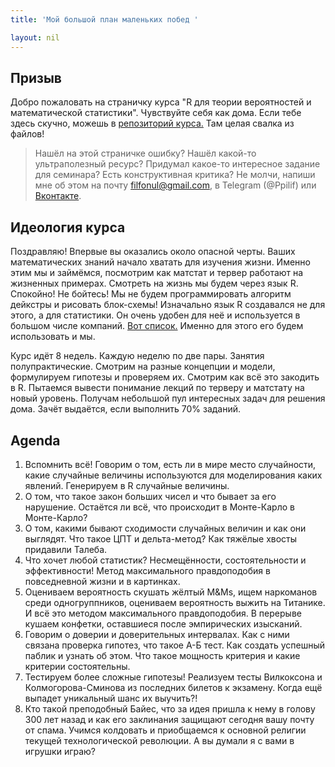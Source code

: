 ```yaml
---
title: 'Мой большой план маленьких побед '

layout: nil
---
```


## Призыв

Добро пожаловать на страничку курса "R для теории вероятностей и математической статистики". Чувствуйте себя как дома. Если тебе здесь скучно, можешь в [репозиторий курса.](https://github.com/FUlyankin/R_probability) Там целая свалка из файлов!

> Нашёл на этой страничке ошибку? Нашёл какой-то ультраполезный ресурс? Придумал какое-то интересное задание для семинара? Есть конструктивная критика? Не молчи, напиши мне об этом на почту filfonul@gmail.com, в Telegram (@Ppilif) или [Вконтакте](https://vk.com/ppilif).

## Идеология курса 

Поздравляю! Впервые вы оказались около опасной черты. Ваших математических знаний начало хватать для изучения жизни. Именно этим мы и займёмся, посмотрим как матстат и тервер работают на жизненных примерах. Смотреть на жизнь мы будем через язык R. Спокойно! Не бойтесь! Мы не будем программировать алгоритм дейкстры и рисовать блок-схемы! Изначально язык R создавался не для этого, а для статистики. Он очень удобен для неё и используется в большом числе компаний. [Вот список.](http://blog.revolutionanalytics.com/2014/05/companies-using-r-in-2014.html) Именно для этого его будем использовать и мы.

Курс идёт 8 недель. Каждую неделю по две пары. Занятия полупрактические. Смотрим на разные концепции и модели, формулируем гипотезы и проверяем их.  Смотрим как всё это закодить в R. Пытаемся вывести понимание лекций по терверу и матстату на новый уровень.  Получам небольшой  пул интересных задач для решения дома. Зачёт выдаётся, если выполнить 70% заданий.

## Agenda

1. Вспомнить всё! Говорим о том, есть ли в мире место случайности, какие случайные величины используются для моделирования каких явлений. Генерируем в R случайные величины.
2. О том, что такое закон больших чисел и что бывает за его нарушение. Остаётся ли всё, что происходит в Монте-Карло в Монте-Карло?
3. О том, какими бывают сходимости случайных величин и как они выглядят. Что такое ЦПТ и дельта-метод? Как тяжёлые хвосты придавили Талеба.
4. Что хочет любой статистик? Несмещённости, состоятельности и эффективности! Метод максимального правдоподобия в повседневной жизни и в картинках.
5. Оцениваем вероятность скушать жёлтый M&Ms, ищем наркоманов среди одногруппников, оцениваем вероятность выжить на Титанике. И всё это методом максимального правдоподобия. В перерыве кушаем конфетки, оставшиеся после эмпирических изысканий.
6. Говорим о доверии и доверительных интервалах. Как с ними связана проверка гипотез, что такое А-Б тест. Как создать успешный паблик и узнать об этом. Что такое мощность критерия и какие критерии состоятельны.
7. Тестируем более сложные гипотезы! Реализуем тесты Вилкоксона и Колмогорова-Сминова из последних билетов к экзамену. Когда ещё выпадет уникальный шанс их выучить?!
8. Кто такой преподобный Байес, что за идея пришла к нему в голову 300 лет назад и как его заклинания защищают сегодня вашу почту от спама. Учимся колдовать и приобщаемся к основной религии текущей технологической революции. А вы думали я с вами в игрушки играю?
